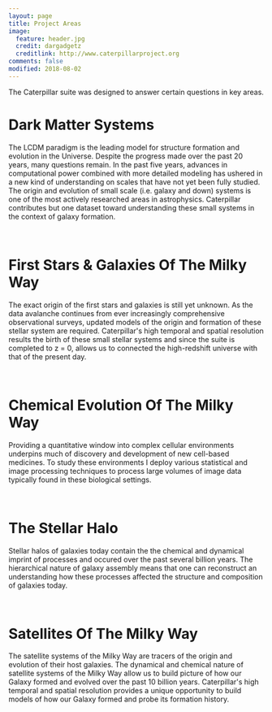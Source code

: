 ```yaml
---
layout: page
title: Project Areas
image:
  feature: header.jpg
  credit: dargadgetz
  creditlink: http://www.caterpillarproject.org
comments: false
modified: 2018-08-02
---
```


The Caterpillar suite was designed to answer certain questions in key areas.


 <div class="card">
  <div class="card-image" style="background-image: url({{ site.url }}/images/Cat1.jpg)"></div>
  <div class="card-content">
    <h1>Dark Matter Systems</h1>
    <p>The LCDM paradigm is the leading model for structure formation and evolution in the Universe. Despite the progress made over the past 20 years, many questions remain. In the past five years, advances in computational power combined with more detailed modeling has ushered in a new kind of understanding on scales that have not yet been fully studied. The origin and evolution of small scale (i.e. galaxy and down) systems is one of the most actively researched areas in astrophysics. Caterpillar contributes but one dataset toward understanding these small systems in the context of galaxy formation.</p>
  </div>
</div>

<br>

 <div class="card">
  <div class="card-image" style="background-image: url({{ site.url }}/images/firststars.jpg)"></div>
  <div class="card-content">
    <h1>First Stars & Galaxies Of The Milky Way</h1>
    <p>The exact origin of the first stars and galaxies is still yet unknown. As the data avalanche continues from ever increasingly comprehensive observational surveys, updated models of the origin and formation of these stellar system are required. Caterpillar's high temporal and spatial resolution results the birth of these small stellar systems and since the suite is completed to z = 0, allows us to connected the high-redshift universe with that of the present day.</p>
  </div>
</div>

<br>
 <div class="card">
  <div class="card-image" style="background-image: url({{ site.url }}/images/milkyway.jpg)"></div>
  <div class="card-content">
    <h1>Chemical Evolution Of The Milky Way</h1>
    <p>Providing a quantitative window into complex cellular environments underpins much of discovery and development of new cell-based medicines. To study these environments I deploy various statistical and image processing techniques to process large volumes of image data typically found in these biological settings.</p>
  </div>
</div>

<br>

 <div class="card">
  <div class="card-image" style="background-image: url({{ site.url }}/images/halo.png)"></div>
  <div class="card-content">
    <h1>The Stellar Halo</h1>
    <p>Stellar halos of galaxies today contain the the chemical and dynamical imprint of processes and occured over the past several billion years. The hierarchical nature of galaxy assembly means that one can reconstruct an understanding how these processes affected the structure and composition of galaxies today.</p>
  </div>
</div>

<br>

 <div class="card">
  <div class="card-image" style="background-image: url({{ site.url }}/images/satellites.jpg)"></div>
  <div class="card-content">
    <h1>Satellites Of The Milky Way</h1>
    <p>The satellite systems of the Milky Way are tracers of the origin and evolution of their host galaxies. The dynamical and chemical nature of satellite systems of the Milky Way allow us to build picture of how our Galaxy formed and evolved over the past 10 billion years. Caterpillar's high temporal and spatial resolution provides a unique opportunity to build models of how our Galaxy formed and probe its formation history.</p>
  </div>
</div>
